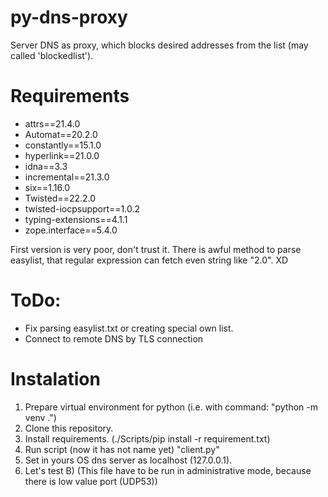 # py-dns-proxy
Server DNS as proxy, which blocks desired addresses from the list (may called 'blockedlist').

# Requirements
* attrs==21.4.0
* Automat==20.2.0
* constantly==15.1.0
* hyperlink==21.0.0
* idna==3.3
* incremental==21.3.0
* six==1.16.0
* Twisted==22.2.0
* twisted-iocpsupport==1.0.2
* typing-extensions==4.1.1
* zope.interface==5.4.0

First version is very poor, don't trust it.
There is awful method to parse easylist, that regular expression can fetch even string like "2.0". XD

# ToDo:
* Fix parsing easylist.txt or creating special own list.
* Connect to remote DNS by TLS connection

# Instalation
1. Prepare virtual environment for python (i.e. with command: "python -m venv .")
2. Clone this repository.
3. Install requirements. (./Scripts/pip install -r requirement.txt)
4. Run script (now it has not  name yet) "client.py"
5. Set in yours OS dns server as localhost (127.0.0.1).
6. Let's test B) (This file have to be run in administrative mode, because there is low value port (UDP53))
